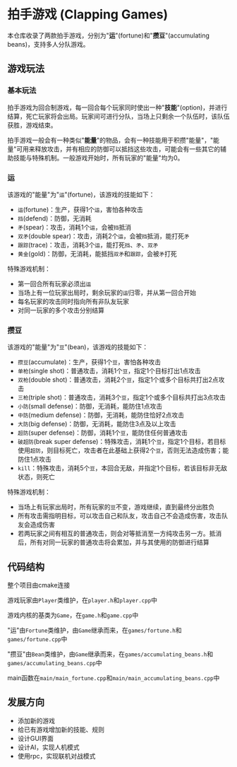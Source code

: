 # 拍手游戏 (Clapping Games)

本仓库收录了两款拍手游戏，分别为"__运__"(fortune)和"__攒豆__"(accumulating beans)，支持多人分队游戏。

## 游戏玩法

### 基本玩法

拍手游戏为回合制游戏，每一回合每个玩家同时使出一种"__技能__"(option)，并进行结算，死亡玩家将会出局。玩家间可进行分队，当场上只剩余一个队伍时，该队伍获胜，游戏结束。

拍手游戏一般会有一种类似"__能量__"的物品，会有一种技能用于积攒"能量"，"能量"可用来释放攻击，并有相应的防御可以抵挡这些攻击，可能会有一些其它的辅助技能与特殊机制。一般游戏开始时，所有玩家的"能量"均为0。

### 运

该游戏的"能量"为"`运`"(fortune)，该游戏的技能如下：
- `运`(fortune)：生产，获得1个`运`，害怕各种攻击
- `挡`(defend)：防御，无消耗
- `矛`(spear)：攻击，消耗1个`运`，会被`挡`抵消
- `双矛`(double spear)：攻击，消耗2个`运`，会被`挡`抵消，能打死`矛`
- `跟踪`(trace)：攻击，消耗3个`运`，能打死`挡`、`矛`、`双矛`
- `黄金`(gold)：防御，无消耗，能抵挡`双矛`和`跟踪`，会被`矛`打死

特殊游戏机制：
- 第一回合所有玩家必须出`运`
- 当场上有一位玩家出局时，剩余玩家的`运`归零，并从第一回合开始
- 每名玩家的攻击同时指向所有非队友玩家
- 对同一玩家的多个攻击分别结算

### 攒豆

该游戏的"能量"为"`豆`"(bean)，该游戏的技能如下：
- `攒豆`(accumulate)：生产，获得1个`豆`，害怕各种攻击
- `单枪`(single shot)：普通攻击，消耗1个`豆`，指定1个目标打出1点攻击
- `双枪`(double shot)：普通攻击，消耗2个`豆`，指定1个或多个目标共打出2点攻击
- `三枪`(triple shot)：普通攻击，消耗3个`豆`，指定1个或多个目标共打出3点攻击
- `小防`(small defense)：防御，无消耗，能防住1点攻击
- `中防`(medium defense)：防御，无消耗，能防住恰好2点攻击
- `大防`(big defense)：防御，无消耗，能防住3点及以上攻击
- `超防`(super defense)：防御，消耗1个`豆`，能防住任何普通攻击
- `破超防`(break super defense)：特殊攻击，消耗1个`豆`，指定1个目标，若目标使用`超防`，则目标死亡，攻击者在此基础上获得2个`豆`，否则无法造成伤害；能防住1点攻击
- `kill`：特殊攻击，消耗5个`豆`，本回合无敌，并指定1个目标，若该目标非无敌状态，则死亡

特殊游戏机制：
- 当场上有玩家出局时，所有玩家的`豆`不变，游戏继续，直到最终分出胜负
- 所有攻击需指明目标，可以攻击自己和队友，攻击自己不会造成伤害，攻击队友会造成伤害
- 若两玩家之间有相互的普通攻击，则会对等抵消至一方纯攻击另一方。抵消后，所有对同一玩家的普通攻击将会累加，并与其使用的防御进行结算

## 代码结构

整个项目由cmake连接

游戏玩家由`Player`类维护，在`player.h`和`player.cpp`中

游戏内核的基类为`Game`，在`game.h`和`game.cpp`中

"运"由`Fortune`类维护，由`Game`继承而来，在`games/fortune.h`和`games/fortune.cpp`中

"攒豆"由`Bean`类维护，由`Game`继承而来，在`games/accumulating_beans.h`和`games/accumulating_beans.cpp`中

main函数在`main/main_fortune.cpp`和`main/main_accumulating_beans.cpp`中

## 发展方向

- 添加新的游戏
- 给已有游戏增加新的技能、规则
- 设计GUI界面
- 设计AI，实现人机模式
- 使用rpc，实现联机对战模式